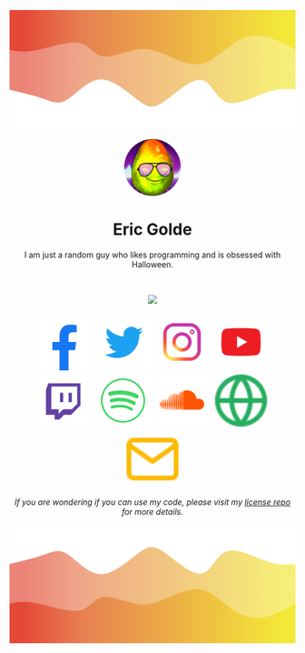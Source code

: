 ![Header](./resources/header.png)
<p align="center">
    <img src="./resources/mango_80s.png" width="100">
</p>

<h1 align="center">Eric Golde</h1>
<p align="center">I am just a random guy who likes programming and is obsessed with Halloween.</p>

<br />

<p align="center">
 <img src="https://github-readme-stats.vercel.app/api?username=egold555&hide_title=true&count_private=true&show_icons=true&theme=github_dark&hide_border=true&bg_color=00000000"/>
</p>

<p float="left" align="center">
    <a href="https://www.facebook.com/ericgolde" title="Facebook (I don't use this platform much)"><img src="./resources/Facebook.svg" width="100"></a>
    <a href="https://twitter.com/eric_golde" title="Twitter"><img src="./resources/Twitter.svg" width="100"></a>
    <a href="https://www.instagram.com/eric_golde/" title="Instagram"><img src="./resources/Instagram.svg" width="100"></a>
    <a href="https://www.youtube.com/egold555" title="YouTube"><img src="./resources/YouTube.svg" width="100"></a>
    <a href="https://twitch.tv/ericgolde555" title="Twitch"><img src="./resources/Twitch.svg" width="100"></a>
    <a href="https://open.spotify.com/user/eric_golde" title="Spotify"><img src="./resources/Spotify.svg" width="100"></a>
    <a href="https://soundcloud.com/eric-golde" title="SoundCloud"><img src="./resources/SoundCloud.svg" width="100"></a>
    <!-- <a href="https://discord.gg/M3PAyyy" title="Discord"><img src="./resources/Discord.svg" width="100"></a> -->
    <!-- <a href="" title="LinkedIn"><img src="./resources/LinkedIn.svg" width="100"></a> -->
    <a href="https://eric.golde.org/" title="My Website"><img src="./resources/Website.svg" width="100"></a>
    <a href="mailto:eric@golde.org?subject=Hello!" title="Email me"><img src="./resources/Email.svg" width="100"></a>
</p>

<p align="center"><i>If you are wondering if you can use my code, please visit my <a href="https://github.com/egold555/License">license repo</a> for more details.</i></p>

![Footer](./resources/footer.png)